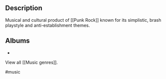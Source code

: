 ## Description
Musical and cultural product of [[Punk Rock]] known for its simplistic, brash playstyle and anti-establishment themes. 
## Albums
- 

View all [[Music genres]].

#music 